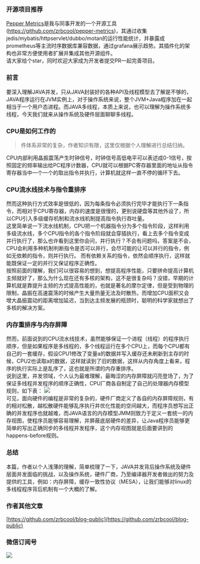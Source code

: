 ### 开源项目推荐
[Pepper Metrics](https://github.com/zrbcool/pepper-metrics)是我与同事开发的一个开源工具(https://github.com/zrbcool/pepper-metrics)，其通过收集jedis/mybatis/httpservlet/dubbo/motan的运行性能统计，并暴露成prometheus等主流时序数据库兼容数据，通过grafana展示趋势。其插件化的架构也非常方便使用者扩展并集成其他开源组件。  
请大家给个star，同时欢迎大家成为开发者提交PR一起完善项目。

### 前言
要深入理解JAVA并发，只从JAVA封装好的各种API及线程模型去了解是不够的，JAVA程序运行在JVM实例上，对于操作系统来说，整个JVM+Java程序加在一起相当于一个用户态进程。而JAVA多线程，本质上来说，也可以理解为操作系统多线程，今天我们就来从操作系统及硬件层面聊聊多线程。
### CPU是如何工作的
> 件体系非常的复杂，作者知识有限，这里仅根据个人理解进行总结归纳。  
  
CPU内部利用晶振震荡产生时钟信号，时钟信号高低电平可以表述成0-1信号，按照固定的频率输出给PC程序计数器，CPU就可以根据PC寄存器里面的地址从指令寄存器当中一个一个的取出指令并执行，计算机就这样一直不停的循环下去。
### CPU流水线技术与指令重排序  
然而这种执行方式效率是很低的，因为每条指令必须执行完毕才能执行下一条指令，而相对于CPU寄存器，内存的速度是很慢的，更别说硬盘等其他外设了，所以CPU引入多级缓存机制和流水线机制提高指令执行吞吐量。  
这里简单说一下流水线机制，CPU把一个机器指令分为多个指令阶段，这样利用多级流水线，多个CPU指令的各个指令阶段就会穿插执行，看上去多个指令变成并行执行了，那么也许看到这里你会问，并行执行？不会有问题吗，答案是不会，CPU会利用多种机制判断指令是否可以并行，会尽可能的让可以并行的指令，例如无依赖的指令，则并行执行。 而有依赖关系的指令，依然会顺序执行，这样就能既保证一定的并行又保证程序正确性。    
按照前面的理解，我们可以很容易的想到，想提高程序性能，只要拼命提高计算机主频就好了，那么为什么现在还有多核的架构，这不是很复杂吗？没错，早期的计算机就是靠提升主频的方式提高性能的，也就是著名的摩尔定律，但是受到物理的限制，晶振在高速震荡的时候产生大量热量无法及时散热，而增加CPU面积又会增大晶振震动的距离增加延迟，当到达主频发展的瓶颈时，聪明的科学家就想出了多核的解决方案。
### 内存重排序与内存屏障  
然而，前面说到的CPU流水线技术，虽然能够保证一个进程（线程）的程序执行顺序，但是如果程序是多线程的，多个线程运行在多个CPU上，而每个CPU都有自己的一套缓存，假设CPU1修改了变量a的数据并写入缓存还未刷新到主存的时候，CPU2也读取a的数据，这样就读到了旧的数据，这样从内存角度上看来，程序的执行实际上是乱序了，这也就是所谓的内存重排序。  
说到这里，并发领域，个人认为最难理解，最晦涩的内存屏障就闪亮登场了，为了保证多线程并发程序的顺序正确性，CPU厂商各自制定了自己的处理器内存模型规则，如下表：
![](http://oss.zrbcool.top/picgo/java-conccurent-2019-11-19.png)  
可见，面向硬件的编程是非常的复杂的，硬件厂商定义了各自的内存屏障规则，有的相对松散，越松散硬件能够乱序执行并优化性能的空间越大，而程序员想写出正确的并发程序也就越难，而JAVA语言的内存模型JMM则致力于定义一套统一的内存视图，使程序员能够容易理解，并屏蔽底层硬件的差异，让Java程序员能够更简单的写出正确同步的多线程并发程序，这个内存视图就是后面要讲到的happens-before规则。  
### 总结
本篇，作者以个人浅薄的理解，简单梳理了一下，JAVA并发背后操作系统及硬件层面并发面临的挑战，以及操作系统，硬件厂商，乃至编译器开发者做出的努力及提供的工具，例如：内存屏障，缓存一致性协议（MESA），让我们能够对linux的多线程程序背后机制有一个大概的了解。

### 作者其他文章
[https://github.com/zrbcool/blog-public](https://github.com/zrbcool/blog-public)  
### 微信订阅号
![](http://oss.zrbcool.top/Fv816XFbZB2JQazo5LHBoy2_SGVz)
